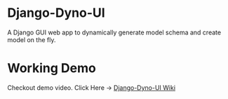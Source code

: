 # Django-Dyno-UI
A Django GUI web app to dynamically generate model schema and create model on the fly.

# Working Demo
Checkout demo video. Click Here -> <a href="https://youtu.be/9-n8BXKwLPk" target="_blank">Django-Dyno-UI Wiki</a>
